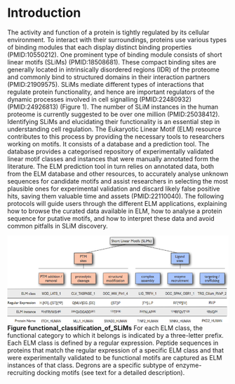 # Introduction

The activity and function of a protein is tightly regulated by its cellular
environment. To interact with their surroundings, proteins use various types of
binding modules that each display distinct binding properties (PMID:10550212).
One prominent type of binding module consists of short linear motifs (SLiMs)
(PMID:18508681). These compact binding sites are generally located in
intrinsically disordered regions (IDR) of the proteome and commonly bind to
structured domains in their interaction partners (PMID:21909575). SLiMs mediate
different types of interactions that regulate protein functionality, and hence
are important regulators of the dynamic processes involved in cell signalling
(PMID:22480932) (PMID:24926813) (Figure 1). The number of SLiM instances in the
human proteome is currently suggested to be over one million (PMID:25038412).
Identifying SLiMs and elucidating their functionality is an essential step in
understanding cell regulation. The Eukaryotic Linear Motif (ELM) resource
contributes to this process by providing the necessary tools to researchers
working on motifs. It consists of a database and a prediction tool. The
database provides a categorised repository of experimentally validated linear
motif classes and instances that were manually annotated form the literature.
The ELM prediction tool in turn relies on annotated data, both from the ELM
database and other resources, to accurately analyse unknown sequences for
candidate motifs and assist researchers in selecting the most plausible ones
for experimental validation and discard likely false positive hits, saving them
valuable time and assets (PMID:22110040). The following protocols will guide
users through the different ELM applications, explaining how to browse the
curated data available in ELM, how to analyse a protein sequence for putative
motifs, and how to interpret these data and avoid common pitfalls in SLiM
discovery.


![](Figures/functional_classification_of_SLiMs.png)
**Figure functional_classification_of_SLiMs** 
For each ELM class, the functional category to which it belongs is indicated by
a three-letter prefix. Each ELM class is defined by a regular expression.
Peptide sequences in proteins that match the regular expression of a specific
ELM class and that were experimentally validated to be functional motifs are
captured as ELM instances of that class. Degrons are a specific subtype of
enzyme-recruiting docking motifs (see text for a detailed description).
